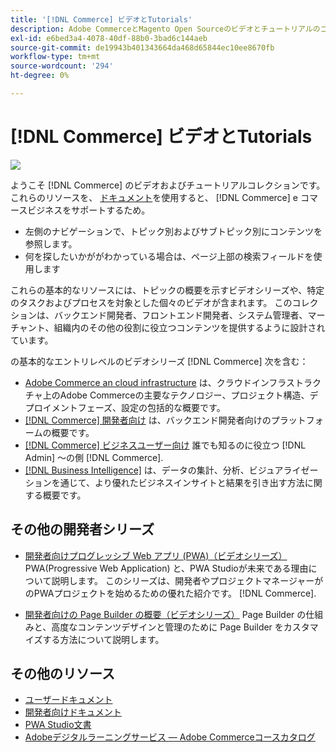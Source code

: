 ```yaml
---
title: '[!DNL Commerce] ビデオとTutorials'
description: Adobe CommerceとMagento Open Sourceのビデオとチュートリアルのコレクションです
exl-id: e6bed3a4-4078-40df-88b0-3bad6c144aeb
source-git-commit: de19943b401343664da468d65844ec10ee8670fb
workflow-type: tm+mt
source-wordcount: '294'
ht-degree: 0%

---
```


# [!DNL Commerce] ビデオとTutorials

![](./assets/banner.png)

ようこそ [!DNL Commerce] のビデオおよびチュートリアルコレクションです。 これらのリソースを、 [ドキュメント](https://experienceleague.adobe.com/docs/commerce.html)を使用すると、 [!DNL Commerce] e コマースビジネスをサポートするため。

- 左側のナビゲーションで、トピック別およびサブトピック別にコンテンツを参照します。
- 何を探したいかががわかっている場合は、ページ上部の検索フィールドを使用します

これらの基本的なリソースには、トピックの概要を示すビデオシリーズや、特定のタスクおよびプロセスを対象とした個々のビデオが含まれます。 このコレクションは、バックエンド開発者、フロントエンド開発者、システム管理者、マーチャント、組織内のその他の役割に役立つコンテンツを提供するように設計されています。

の基本的なエントリレベルのビデオシリーズ [!DNL Commerce] 次を含む：

- [Adobe Commerce an cloud infrastructure](./cloud/1-overview.md) は、クラウドインフラストラクチャ上のAdobe Commerceの主要なテクノロジー、プロジェクト構造、デプロイメントフェーズ、設定の包括的な概要です。
- [[!DNL Commerce] 開発者向け](./developer/backend-1-1-overview.md) は、バックエンド開発者向けのプラットフォームの概要です。
- [[!DNL Commerce] ビジネスユーザー向け](./merchant/introduction/1-1-menus.md) 誰でも知るのに役立つ [!DNL Admin] ～の側 [!DNL Commerce].
- [[!DNL Business Intelligence]](./merchant/business-intelligence/1-overview.md) は、データの集計、分析、ビジュアライゼーションを通じて、より優れたビジネスインサイトと結果を引き出す方法に関する概要です。

## その他の開発者シリーズ

- [開発者向けプログレッシブ Web アプリ (PWA)（ビデオシリーズ）](./pwa/introduction/1-overview.md) PWA(Progressive Web Application) と、PWA Studioが未来である理由について説明しま&#x200B;す。 このシリーズは、開発者やプロジェクトマネージャーがのPWAプロジェクトを始めるための優れた紹介です。 [!DNL Commerce].

- [開発者向けの Page Builder の概要（ビデオシリーズ）](./developer/page-builder/1-intro-case-studies.md) Page Builder の仕組みと、高度なコンテンツデザインと管理のために Page Builder をカスタマイズする方法について説明します。

<!--
- **[Security planning for [!DNL Commerce] (video series)](./security/summit-security/1-summit-security.md)**
    <br>
    *How the e-commerce threat landscape is changing. The importance of security for the customer running an e-commerce application and specific processes and practices for securing Magento*
-->

## その他のリソース

- [ユーザードキュメント](https://docs.magento.com/)
- [開発者向けドキュメント](https://devdocs.magento.com/)
- [PWA Studio文書](https://developer.adobe.com/commerce/pwa-studio/)
- [Adobeデジタルラーニングサービス — Adobe Commerceコースカタログ](https://learning.adobe.com/catalog.html?solution=Adobe%20Commerce)
